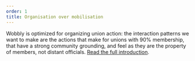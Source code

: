 ```yaml
---
order: 1
title: Organisation over mobilisation
---
```


Wobbly is optimized for organizing union action: the interaction patterns we want to make are the actions that
make for unions with 90% membership, that have a strong community grounding, and feel as they are the property
of members, not distant officials. [Read the full introduction](/introduction-to-wobbly.html).
